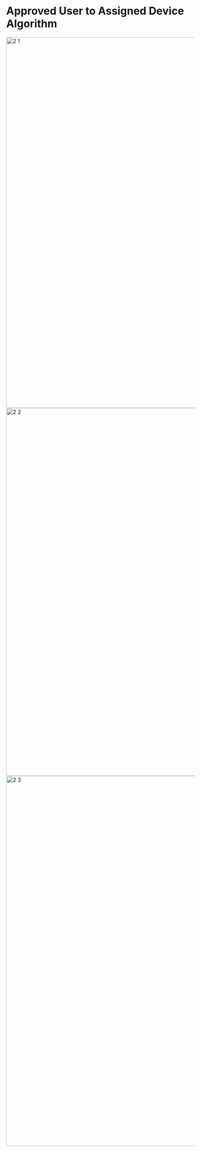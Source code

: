 # Approved User to Assigned Device Algorithm

<img width="991" alt="2 1" src="https://github.com/user-attachments/assets/a4d6a914-b032-4984-915d-967d874b2eb6" />
<img width="983" alt="2 2" src="https://github.com/user-attachments/assets/ef8a6871-fdcc-4f35-a09a-716ad4499903" />
<img width="989" alt="2 3" src="https://github.com/user-attachments/assets/7f5714ad-25be-45e7-8489-3db61c082198" />
